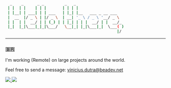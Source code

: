```sh
  _    _      _ _         _   _                     
 | |  | |    | | |       | | | |                    
 | |__| | ___| | | ___   | |_| |__   ___ _ __ ___   
 |  __  |/ _ \ | |/ _ \  | __| '_ \ / _ \ '__/ _ \  
 | |  | |  __/ | | (_) | | |_| | | |  __/ | |  __/_ 
 |_|  |_|\___|_|_|\___/   \__|_| |_|\___|_|  \___( )
                                                 |/                                                                            
```
---

### :brazil:

I'm working (Remote) on large projects around the world.

Feel free to send a message: vinicius.dutra@beadev.net  

<a target="_blank" href="https://www.linkedin.com/in/vinicius-morais-dutra-5260bb116/">
  <img src="https://img.shields.io/badge/-LinkedIn-blue?style=flat-square&logo=Linkedin&logoColor=white&link=https://www.linkedin.com/in/vinicius-morais-dutra-5260bb116/" />
</a>

<a target="_blank" href="https://beadev.net">
  <img src="https://img.shields.io/badge/blog-beadev.net-black" />
</a>

